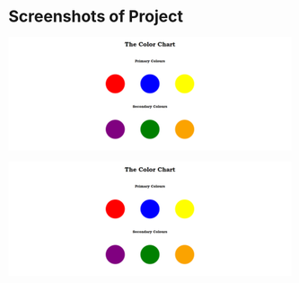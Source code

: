 <h1>Screenshots of Project</h1>
<img src="screenshots/output 1.png"/><br><br>
<img src="screenshots/output 1.png">
